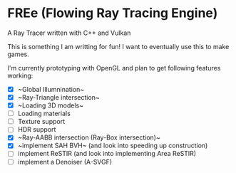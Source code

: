 # FREe (**F**lowing **R**ay Tracing **E**ngin**e**)
A Ray Tracer written with C++ and Vulkan

This is something I am writting for fun! I want to eventually use this to make games.

I'm currently prototyping with OpenGL and plan to get following features working:

- [x] ~Global Illumnination~
- [x] ~Ray-Triangle intersection~
- [x] ~Loading 3D models~
- [ ] Loading materials
- [ ] Texture support
- [ ] HDR support
- [x] ~Ray-AABB intersection (Ray-Box intersection)~
- [x] ~implement SAH BVH~ (and look into speeding up construction)
- [ ] implement ReSTIR (and look into implementing Area ReSTIR)
- [ ] implement a Denoiser (A-SVGF)
